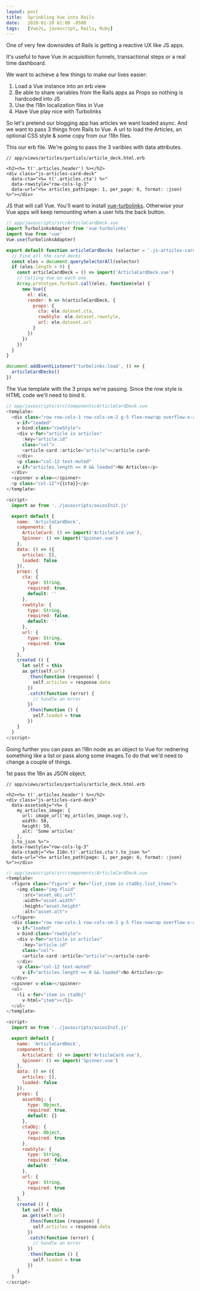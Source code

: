 ```yaml
---
layout: post
title:  Sprinkling Vue into Rails
date:   2020-01-20 01:00 -0500
tags:   [VueJs, javascript, Rails, Ruby]
---
```

One of very few downsides of Rails is getting a reactive UX like JS apps. 

It's useful to have Vue in acquisition funnels, transactional steps or a real time dashboard. 

We want to achieve a few things to make our lives easier:

1. Load a Vue instance into an erb view
1. Be able to share variables from the Rails apps as Props so nothing is hardcoded into JS
1. Use the !18n localization files in Vue
1. Have Vue play nice with Turbolinks

So let's pretend our blogging app has articles we want loaded async. And we want to pass 3 things from Rails to Vue. A url to load the Articles, an optional CSS style & some copy from our !18n files. 

This our erb file. We're going to pass the 3 varibles with data attributes.

```erb
// app/views/articles/partials/article_deck.html.erb

<h2><%= t('.articles.header') %></h2>
<div class="js-articles-card-deck" 
  data-cta="<%= t('.articles.cta') %>"
  data-rowstyle="row-cols-lg-3"
  data-url="<%= articles_path(page: 1, per_page: 6, format: :json) %>"></div>

```

JS that will call Vue. You'll want to install [vue-turbolinks](https://www.npmjs.com/package/vue-turbolinks). Otherwise your Vue apps will keep remounting when a user hits the back button.

```javascript
// app/javascripts/src/ArticleCardDeck.vue
import TurbolinksAdapter from 'vue-turbolinks'
import Vue from 'vue'
Vue.use(TurbolinksAdapter)

export default function articleCardDecks (selector = '.js-articles-card-deck') {
  // Find all the card decks
  const eles = document.querySelectorAll(selector)
  if (eles.length > 0) {
    const articleCardDeck = () => import('ArticleCardDeck.vue')
    // Calling Vue on each one
    Array.prototype.forEach.call(eles, function(ele) {
      new Vue({ 
        el: ele,
        render: h => h(articleCardDeck, {
          props: {
            cta: ele.dataset.cta,
            rowStyle: ele.dataset.rowstyle,
            url: ele.dataset.url
          }
        })
      })
    })
  }
}

document.addEventListener('turbolinks:load', () => {
  articleCardDecks()
})
```

The Vue template with the 3 props we're passing. Since the row style is HTML code we'll need to bind it. 

```javascript
// app/javascripts/src/components/ArticleCardDeck.vue
<template>
  <div class="row row-cols-1 row-cols-sm-2 g-5 flex-nowrap overflow-x-auto" 
    v-if="loaded" 
    v-bind:class="rowStyle">
    <div v-for="article in articles" 
      :key="article.id" 
      class="col">
      <article-card :article="article"></article-card>
    </div>
    <p class="col-12 text-muted"
    v-if="articles.length == 0 && loaded">No Articles</p>
  </div>
  <spinner v-else></spinner>
  <p class="col-12">{{cta}}</p>
</template>

<script>
  import ax from '../javascripts/axiosInit.js'

  export default {
    name: 'ArticleCardDeck',
    components: {
      ArticleCard: () => import('ArticleCard.vue'),
      Spinner: () => import('Spinner.vue')
    },
    data: () => ({
      articles: [],
      loaded: false
    }),
    props: {
      cta: {
        type: String,
        required: true,
        default: ''
      },
      rowStyle: {
        type: String,
        required: false,
        default: ''
      },
      url: {
        type: String,
        required: true
      }
    },
    created () {
      let self = this
      ax.get(self.url)
        .then(function (response) {
          self.articles = response.data
        })
        .catch(function (error) {
          // handle an error
        })
        .then(function () {
          self.loaded = true
        })
    }
  }
</script>
```

Going further you can pass an !18n node as an object to Vue for rednering something like a list or pass along some images.To do that we'd need to change a couple of things.

1st pass the 18n as JSON object.

```erb
// app/views/articles/partials/article_deck.html.erb

<h2><%= t('.articles.header') %></h2>
<div class="js-articles-card-deck"
  data-assetsobj="<%= { 
    my_articles_image: { 
      url: image_url('my_articles_image.svg'), 
      width: 50, 
      height: 50, 
      alt: 'Some articles' 
    },
  }.to_json %>">
  data-rowstyle="row-cols-lg-3"
  data-ctaobj="<%= I18n.t('.articles.cta').to_json %>"
  data-url="<%= articles_path(page: 1, per_page: 6, format: :json) %>"></div>

```

```javascript
// app/javascripts/src/components/ArticleCardDeck.vue
<template>
  <figure class="figure" v-for="list_item in ctaObj.list_items">
    <img class="img-fluid"
      :src="asset_obj.url"
      :width="asset.width"
      :height="asset.height"
      :alt="asset.alt">
  </figure>
  <div class="row row-cols-1 row-cols-sm-2 g-5 flex-nowrap overflow-x-auto" 
    v-if="loaded" 
    v-bind:class="rowStyle">
    <div v-for="article in articles" 
      :key="article.id" 
      class="col">
      <article-card :article="article"></article-card>
    </div>
    <p class="col-12 text-muted" 
      v-if="articles.length == 0 && loaded">No Articles</p>
  </div>
  <spinner v-else></spinner>
  <ul>
    <li v-for="item in ctaObj" 
      v-html="item"></li>
  </ul>
</template>

<script>
  import ax from '../javascripts/axiosInit.js'

  export default {
    name: 'ArticleCardDeck',
    components: {
      ArticleCard: () => import('ArticleCard.vue'),
      Spinner: () => import('Spinner.vue')
    },
    data: () => ({
      articles: [],
      loaded: false
    }),
    props: {
      assetObj: {
        type: Object,
        required: true,
        default: {}
      },
      ctaObj: {
        type: Object,
        required: true
      },
      rowStyle: {
        type: String,
        required: false,
        default: ''
      },
      url: {
        type: String,
        required: true
      }
    },
    created () {
      let self = this
      ax.get(self.url)
        .then(function (response) {
          self.articles = response.data
        })
        .catch(function (error) {
          // handle an error
        })
        .then(function () {
          self.loaded = true
        })
    }
  }
</script>
```
